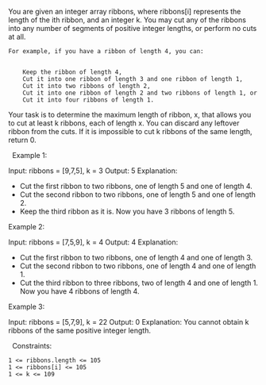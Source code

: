 You are given an integer array ribbons, where ribbons[i] represents the length of the ith ribbon, and an integer k. You may cut any of the ribbons into any number of segments of positive integer lengths, or perform no cuts at all.


	For example, if you have a ribbon of length 4, you can:

	
		Keep the ribbon of length 4,
		Cut it into one ribbon of length 3 and one ribbon of length 1,
		Cut it into two ribbons of length 2,
		Cut it into one ribbon of length 2 and two ribbons of length 1, or
		Cut it into four ribbons of length 1.
	
	


Your task is to determine the maximum length of ribbon, x, that allows you to cut at least k ribbons, each of length x. You can discard any leftover ribbon from the cuts. If it is impossible to cut k ribbons of the same length, return 0.

 
Example 1:

Input: ribbons = [9,7,5], k = 3
Output: 5
Explanation:
- Cut the first ribbon to two ribbons, one of length 5 and one of length 4.
- Cut the second ribbon to two ribbons, one of length 5 and one of length 2.
- Keep the third ribbon as it is.
Now you have 3 ribbons of length 5.

Example 2:

Input: ribbons = [7,5,9], k = 4
Output: 4
Explanation:
- Cut the first ribbon to two ribbons, one of length 4 and one of length 3.
- Cut the second ribbon to two ribbons, one of length 4 and one of length 1.
- Cut the third ribbon to three ribbons, two of length 4 and one of length 1.
Now you have 4 ribbons of length 4.


Example 3:

Input: ribbons = [5,7,9], k = 22
Output: 0
Explanation: You cannot obtain k ribbons of the same positive integer length.


 
Constraints:


	1 <= ribbons.length <= 105
	1 <= ribbons[i] <= 105
	1 <= k <= 109

